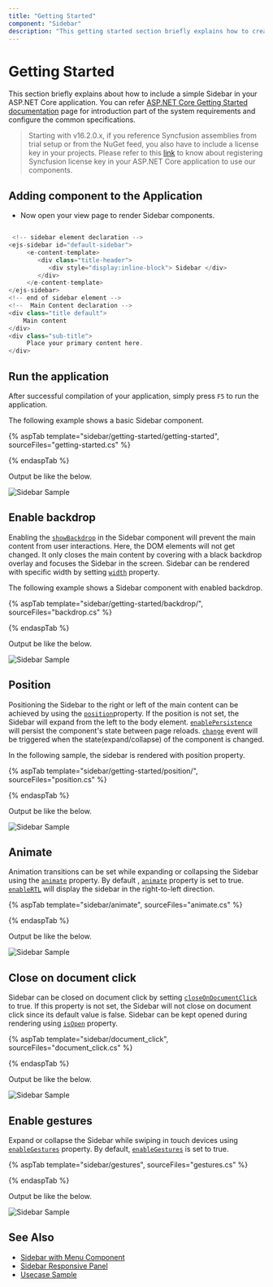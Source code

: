 ```yaml
---
title: "Getting Started"
component: "Sidebar"
description: "This getting started section briefly explains how to create a sidebar component in application."
---
```


# Getting Started

This section briefly explains about how to include a simple Sidebar in your ASP.NET Core application. You can refer [ASP.NET Core Getting Started documentation](../../getting-started/) page for introduction part of the system requirements and configure the common specifications.

> Starting with v16.2.0.x, if you reference Syncfusion assemblies from trial setup or from the NuGet feed, you also have to include a license key in your projects. Please refer to this [link](https://help.syncfusion.com/common/essential-studio/licensing/license-key#aspnet-core) to know about registering Syncfusion license key in your ASP.NET Core application to use our components.

## Adding component to the Application

* Now open your view page to render Sidebar components.

```cs

 <!-- sidebar element declaration -->
<ejs-sidebar id="default-sidebar">
     <e-content-template>
        <div class="title-header">
           <div style="display:inline-block"> Sidebar </div>
        </div>
     </e-content-template>
</ejs-sidebar>
<!-- end of sidebar element -->
<!--  Main Content declaration -->
<div class="title default">
    Main content
</div>
<div class="sub-title">
     Place your primary content here.
</div>
```

## Run the application

After successful compilation of your application, simply press `F5` to run the application.

The following example shows a basic Sidebar component.

{% aspTab template="sidebar/getting-started/getting-started", sourceFiles="getting-started.cs" %}

{% endaspTab %}

Output be like the below.

![Sidebar Sample](./images/getting_Started.png)

## Enable backdrop

Enabling the [`showBackdrop`](https://help.syncfusion.com/cr/aspnetcore-js2/Syncfusion.EJ2~Syncfusion.EJ2.Navigations.Sidebar~ShowBackdrop.html)  in the Sidebar component will prevent
the main content from user interactions.
Here, the DOM elements will not get changed. It only closes the main content by covering with a black backdrop overlay and focuses the Sidebar in the screen. Sidebar can be rendered with specific width by setting [`width`](https://help.syncfusion.com/cr/aspnetcore-js2/Syncfusion.EJ2~Syncfusion.EJ2.Navigations.Sidebar~Width.html) property.

The following example shows a Sidebar component with enabled backdrop.

{% aspTab template="sidebar/getting-started/backdrop/", sourceFiles="backdrop.cs" %}

{% endaspTab %}

Output be like the below.

![Sidebar Sample](./images/backdrop.png)

## Position

Positioning the Sidebar to the right or left of the main content can be achieved by using the [`position`](https://help.syncfusion.com/cr/aspnetcore-js2/Syncfusion.EJ2~Syncfusion.EJ2.Navigations.Sidebar~Position.html)property.
If the position is not set, the Sidebar will expand from the left to the body element.  [`enablePersistence`](https://help.syncfusion.com/cr/aspnetcore-js2/Syncfusion.EJ2~Syncfusion.EJ2.Navigations.Sidebar~EnablePersistence.html) will persist the component's state between page reloads. [`change`](https://help.syncfusion.com/cr/aspnetcore-js2/Syncfusion.EJ2~Syncfusion.EJ2.Navigations.Sidebar~Change.html) event will be triggered when the state(expand/collapse) of the component is changed.

In the following sample, the sidebar is rendered with position property.

{% aspTab template="sidebar/getting-started/position/", sourceFiles="position.cs" %}

{% endaspTab %}

Output be like the below.

![Sidebar Sample](./images/position.png)

## Animate

Animation transitions can be set while expanding or collapsing the Sidebar using the [`animate`](https://help.syncfusion.com/cr/aspnetcore-js2/Syncfusion.EJ2~Syncfusion.EJ2.Navigations.Sidebar~Animate.html) property. By default , [`animate`](https://help.syncfusion.com/cr/aspnetcore-js2/Syncfusion.EJ2~Syncfusion.EJ2.Navigations.Sidebar~Animate.html) property is set to true. [`enableRTL`](https://help.syncfusion.com/cr/aspnetcore-js2/Syncfusion.EJ2~Syncfusion.EJ2.Navigations.Sidebar~EnableRtl.html) will display the sidebar in the right-to-left direction.

{% aspTab template="sidebar/animate", sourceFiles="animate.cs" %}

{% endaspTab %}

Output be like the below.

![Sidebar Sample](./images/backdrop.png)

## Close on document click

Sidebar can be closed on document click by setting [`closeOnDocumentClick`](https://help.syncfusion.com/cr/aspnetcore-js2/Syncfusion.EJ2~Syncfusion.EJ2.Navigations.Sidebar~CloseOnDocumentClick.html) to true. If this property is not set, the Sidebar will not close on document click since its default value is false. Sidebar can be kept opened during rendering using [`isOpen`](https://help.syncfusion.com/cr/aspnetcore-js2/Syncfusion.EJ2~Syncfusion.EJ2.Navigations.Sidebar~IsOpen.html) property.

{% aspTab template="sidebar/document_click", sourceFiles="document_click.cs" %}

{% endaspTab %}

Output be like the below.

![Sidebar Sample](./images/document_click.png)

## Enable gestures

Expand or collapse the Sidebar while swiping in touch devices using [`enableGestures`](https://help.syncfusion.com/cr/aspnetcore-js2/Syncfusion.EJ2~Syncfusion.EJ2.Navigations.Sidebar~EnableGestures.html) property. By default, [`enableGestures`](https://help.syncfusion.com/cr/aspnetcore-js2/Syncfusion.EJ2~Syncfusion.EJ2.Navigations.Sidebar~EnableGestures.html) is set to true.

{% aspTab template="sidebar/gestures", sourceFiles="gestures.cs" %}

{% endaspTab %}

Output be like the below.

![Sidebar Sample](./images/backdrop.png)

## See Also

* [Sidebar with Menu Component](https://ej2.syncfusion.com/aspnetcore/Sidebar/SidebarWithMenu#/material)
* [Sidebar Responsive Panel](https://ej2.syncfusion.com/aspnetcore/Sidebar/PanelWithResponsive#/material)
* [Usecase Sample](https://ej2.syncfusion.com/showcase/aspnetcore/webmail/ )
